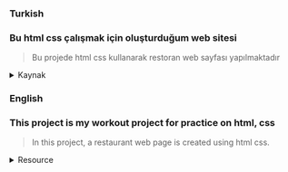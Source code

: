 ### Turkish
 ### Bu html css çalışmak için oluşturduğum web sitesi
  
  
  > Bu projede html css kullanarak restoran web sayfası yapılmaktadır
  

  <details>
  <summary>Kaynak</summary>
  
  [Html Css ile Çok Sayfalı Profesyonel Web Site Yapımı Full Responsive](https://www.youtube.com/watch?v=3zbtWSpsFV4)

</details>

 

  ### **English**
  ### **This project is my workout project for practice on html, css**
  
 > In this project, a restaurant web page is created using html css. 
   <details>
  <summary>Resource</summary>
  
  [Html Css ile Çok Sayfalı Profesyonel Web Site Yapımı Full Responsive](https://www.youtube.com/watch?v=3zbtWSpsFV4)

</details>
